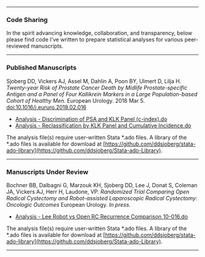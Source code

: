 
<!-- README.md is generated from README.Rmd. Please edit that file -->

------------------------------------------------------------------------

### Code Sharing

In the spirit advancing knowledge, collaboration, and transparency, below please find code I've written to prepare statistical analyses for various peer-reviewed manuscripts.

------------------------------------------------------------------------

### Published Manuscripts

Sjoberg DD, Vickers AJ, Assel M, Dahlin A, Poon BY, Ulmert D, Lilja H. *Twenty-year Risk of Prostate Cancer Death by Midlife Prostate-specific Antigen and a Panel of Four Kallikrein Markers in a Large Population-based Cohort of Healthy Men.* European Urology. 2018 Mar 5. [doi:10.1016/j.eururo.2018.02.016](https://doi.org/10.1016/j.eururo.2018.02.016)

-   [Analysis - Discrimination of PSA and KLK Panel (c-index).do](https://github.com/ddsjoberg/Manuscript-Code-Share/blob/master/Analysis%20Code/2018/Analysis%20-%20Discrimination%20of%20PSA%20and%20KLK%20Panel%20(c-index).do)
-   [Analysis - Reclassification by KLK Panel and Cumulative Incidence.do](https://github.com/ddsjoberg/Manuscript-Code-Share/blob/master/Analysis%20Code/2018/Analysis%20-%20Reclassification%20by%20KLK%20Panel%20and%20Cumulative%20Incidence.do)

The analysis file(s) require user-written Stata \*.ado files. A library of the \*.ado files is available for download at [https://github.com/ddsjoberg/stata-ado-library](https://github.com/ddsjoberg/Stata-ado-Library).

------------------------------------------------------------------------

### Manuscripts Under Review

Bochner BB, Dalbagni G, Marzouk KH, Sjoberg DD, Lee J, Donat S, Coleman JA, Vickers AJ, Herr H, Laudone, VP. *Randomized Trial Comparing Open Radical Cystectomy and Robot-assisted Laparoscopic Radical Cystectomy: Oncologic Outcomes* European Urology. *In press*.

-   [Analysis - Lee Robot vs Open RC Recurrence Comparison 10-016.do](https://github.com/ddsjoberg/Manuscript-Code-Share/blob/master/Analysis%20Code/2018/Analysis%20-%20Lee%20Robot%20vs%20Open%20RC%20Recurrence%20Comparison%2010-016.do)

The analysis file(s) require user-written Stata \*.ado files. A library of the \*.ado files is available for download at [https://github.com/ddsjoberg/stata-ado-library](https://github.com/ddsjoberg/Stata-ado-Library).

------------------------------------------------------------------------
